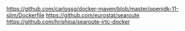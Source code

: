 

https://github.com/carlossg/docker-maven/blob/master/openjdk-11-slim/Dockerfile
https://github.com/eurostat/searoute
https://github.com/hrishioa/searoute-irtc-docker